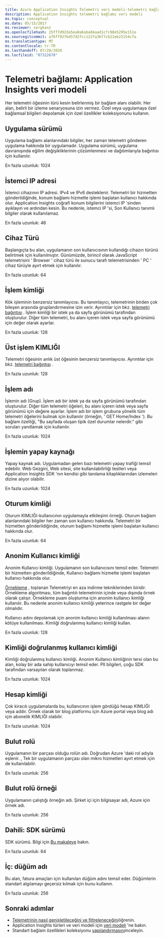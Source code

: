 ```yaml
---
title: Azure Application Insights Telemetri veri modeli-telemetri bağlamı | Microsoft Docs
description: Application Insights telemetri bağlamı veri modeli
ms.topic: conceptual
ms.date: 05/15/2017
ms.reviewer: sergkanz
ms.openlocfilehash: 25ff7d92da5ea0a6aba84aad1cfc98e5295e151e
ms.sourcegitcommit: a76ff927bd57d2fcc122fa36f7cb21eb22154cfa
ms.translationtype: MT
ms.contentlocale: tr-TR
ms.lasthandoff: 07/28/2020
ms.locfileid: "87322678"
---
```

# <a name="telemetry-context-application-insights-data-model"></a>Telemetri bağlamı: Application Insights veri modeli

Her telemetri öğesinin türü kesin belirlenmiş bir bağlam alanı olabilir. Her alan, belirli bir izleme senaryosuna izin vermez. Özel veya uygulamaya özel bağlamsal bilgileri depolamak için özel özellikler koleksiyonunu kullanın.


## <a name="application-version"></a>Uygulama sürümü

Uygulama bağlamı alanlarındaki bilgiler, her zaman telemetri gönderen uygulama hakkında bir uygulamadır. Uygulama sürümü, uygulama davranışında eğilim değişikliklerinin çözümlenmesi ve dağıtımlarıyla bağıntısı için kullanılır.

En fazla uzunluk: 1024


## <a name="client-ip-address"></a>İstemci IP adresi

İstemci cihazının IP adresi. IPv4 ve IPv6 desteklenir. Telemetri bir hizmetten gönderildiğinde, konum bağlamı hizmette işlemi başlatan kullanıcı hakkında olur. Application Insights coğrafi konum bilgilerini istemci IP 'sinden ayıklayın ve ardından kesin. Bu nedenle, istemci IP 'si, Son Kullanıcı tanımlı bilgiler olarak kullanılamaz. 

En fazla uzunluk: 46


## <a name="device-type"></a>Cihaz Türü

Başlangıçta bu alan, uygulamanın son kullanıcısının kullandığı cihazın türünü belirtmek için kullanılmıştır. Günümüzde, birincil olarak JavaScript telemetrisini ' Browser ' cihaz türü ile sunucu tarafı telemetrisinden ' PC ' cihaz türüyle ayırt etmek için kullanılır.

En fazla uzunluk: 64


## <a name="operation-id"></a>İşlem kimliği

Kök işleminin benzersiz tanımlayıcısı. Bu tanımlayıcı, telemetrinin birden çok bileşen arasında gruplandırmesine izin verir. Ayrıntılar için bkz. [telemetri bağıntısı](./correlation.md) . İşlem kimliği bir istek ya da sayfa görünümü tarafından oluşturulur. Diğer tüm telemetri, bu alanı içeren istek veya sayfa görünümü için değer olarak ayarlar. 

En fazla uzunluk: 128


## <a name="parent-operation-id"></a>Üst işlem KIMLIĞI

Telemetri öğesinin anlık üst öğesinin benzersiz tanımlayıcısı. Ayrıntılar için bkz. [telemetri bağıntısı](./correlation.md) .

En fazla uzunluk: 128


## <a name="operation-name"></a>İşlem adı

İşlemin adı (Grup). İşlem adı bir istek ya da sayfa görünümü tarafından oluşturulur. Diğer tüm telemetri öğeleri, bu alanı içeren istek veya sayfa görünümü için değere ayarlar. İşlem adı bir işlem grubuna yönelik tüm telemetri öğelerini bulmak için kullanılır (örneğin, ' GET Home/Index '). Bu bağlam özelliği, "Bu sayfada oluşan tipik özel durumlar nelerdir." gibi soruları yanıtlamak için kullanılır.

En fazla uzunluk: 1024


## <a name="synthetic-source-of-the-operation"></a>İşlemin yapay kaynağı

Yapay kaynak adı. Uygulamadan gelen bazı telemetri yapay trafiği temsil edebilir. Web Gezgini, Web sitesi, site kullanılabilirliği testleri veya Application Insights SDK 'nın kendisi gibi tanılama kitaplıklarından izlemeleri dizine alıyor olabilir.

En fazla uzunluk: 1024


## <a name="session-id"></a>Oturum kimliği

Oturum KIMLIĞI-kullanıcının uygulamayla etkileşimi örneği. Oturum bağlam alanlarındaki bilgiler her zaman son kullanıcı hakkında. Telemetri bir hizmetten gönderildiğinde, oturum bağlamı hizmette işlemi başlatan kullanıcı hakkında olur.

En fazla uzunluk: 64


## <a name="anonymous-user-id"></a>Anonim Kullanıcı kimliği

Anonim Kullanıcı kimliği. Uygulamanın son kullanıcısını temsil eder. Telemetri bir hizmetten gönderildiğinde, Kullanıcı bağlamı hizmette işlemi başlatan kullanıcı hakkında olur.

[Örnekleme](./sampling.md) , toplanan Telemetriyi en aza indirme tekniklerinden biridir. Örnekleme algoritması, tüm bağıntılı telemetrinin içinde veya dışında örnek olarak çalışır. Örnekleme puanı oluşturma için anonim kullanıcı kimliği kullanılır. Bu nedenle anonim kullanıcı kimliği yeterince rastgele bir değer olmalıdır. 

Kullanıcı adını depolamak için anonim kullanıcı kimliği kullanılması alanın kötüye kullanılması. Kimliği doğrulanmış kullanıcı kimliği kullan.

En fazla uzunluk: 128


## <a name="authenticated-user-id"></a>Kimliği doğrulanmış kullanıcı kimliği

Kimliği doğrulanmış kullanıcı kimliği. Anonim Kullanıcı kimliğinin tersi olan bu alan, kolay bir ada sahip kullanıcıyı temsil eder. PII bilgileri, çoğu SDK tarafından varsayılan olarak toplanmaz.

En fazla uzunluk: 1024


## <a name="account-id"></a>Hesap kimliği

Çok kiracılı uygulamalarda bu, kullanıcının işlem gördüğü hesap KIMLIĞI veya addır. Örnek olarak bir blog platformu için Azure portal veya blog adı için abonelik KIMLIĞI olabilir.

En fazla uzunluk: 1024


## <a name="cloud-role"></a>Bulut rolü

Uygulamanın bir parçası olduğu rolün adı. Doğrudan Azure 'daki rol adıyla eşlenir. , Tek bir uygulamanın parçası olan mikro hizmetleri ayırt etmek için de kullanılabilir.

En fazla uzunluk: 256


## <a name="cloud-role-instance"></a>Bulut rolü örneği

Uygulamanın çalıştığı örneğin adı. Şirket içi için bilgisayar adı, Azure için örnek adı.

En fazla uzunluk: 256


## <a name="internal-sdk-version"></a>Dahili: SDK sürümü

SDK sürümü. Bilgi için [Bu makaleye](https://github.com/microsoft/ApplicationInsights-Home/blob/master/EndpointSpecs/SDK-VERSIONS.md) bakın.

En fazla uzunluk: 64


## <a name="internal-node-name"></a>İç: düğüm adı

Bu alan, fatura amaçları için kullanılan düğüm adını temsil eder. Düğümlerin standart algılamayı geçersiz kılmak için bunu kullanın.

En fazla uzunluk: 256


## <a name="next-steps"></a>Sonraki adımlar

- [Telemetrinin nasıl genişletileceğini ve filtreleneceğini](./api-filtering-sampling.md)öğrenin.
- Application Insights türleri ve veri modeli için [veri modeli](data-model.md) 'ne bakın.
- Standart bağlam özellikleri koleksiyonu [yapılandırmasını](./configuration-with-applicationinsights-config.md#telemetry-initializers-aspnet)inceleyin.

